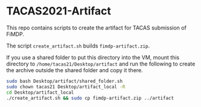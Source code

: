 # TACAS2021-Artifact
This repo contains scripts to create the artifact for TACAS submission of FiMDP.

The script `create_artifact.sh` builds `fimdp-artifact.zip`. 

If you use a shared folder to put this directory into the VM, mount this directory
to `/home/tacas21/Desktop/artifact` and run the following to create the archive 
outside the shared folder and copy it there.
```bash
sudo bash Desktop/artifact/shared_folder.sh
sudo chown tacas21 Desktop/artifact_local -R
cd Desktop/artifact_local
./create_artifact.sh && sudo cp fimdp-artifact.zip ../artifact
```
